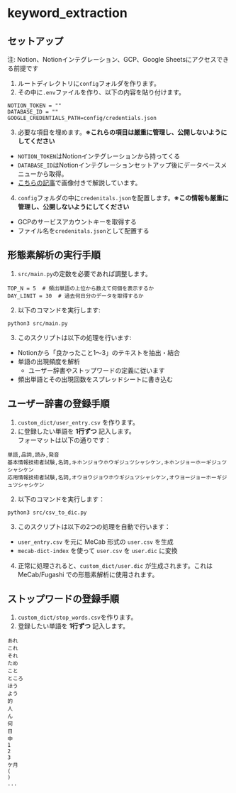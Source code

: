 # keyword_extraction

## セットアップ
注: Notion、Notionインテグレーション、GCP、Google Sheetsにアクセスできる前提です

1. ルートディレクトリに`config`フォルダを作ります。
2. その中に`.env`ファイルを作り、以下の内容を貼り付けます。
```
NOTION_TOKEN = ""
DATABASE_ID = ""
GOOGLE_CREDENTIALS_PATH=config/credentials.json
```

3. 必要な項目を埋めます。**※これらの項目は厳重に管理し、公開しないようにしてください**
- `NOTION_TOKEN`はNotionインテグレーションから持ってくる
- `DATABASE_ID`はNotionインテグレーションセットアップ後にデータベースメニューから取得。
- [こちらの記事](https://qiita.com/queita02/items/17de9aa12dbb47dcef96)で画像付きで解説しています。

4. `config`フォルダの中に`credenitals.json`を配置します。**※この情報も厳重に管理し、公開しないようにしてください**
- GCPのサービスアカウントキーを取得する
- ファイル名を`credenitals.json`として配置する


## 形態素解析の実行手順

1. `src/main.py`の定数を必要であれば調整します。
```
TOP_N = 5  # 頻出単語の上位から数えて何個を表示するか
DAY_LINIT = 30  # 過去何日分のデータを取得するか
```

2. 以下のコマンドを実行します:
```
python3 src/main.py
```

3. このスクリプトは以下の処理を行います:
- Notionから「良かったこと1〜3」のテキストを抽出・結合
- 単語の出現頻度を解析
   - ユーザー辞書やストップワードの定義に従います
- 頻出単語とその出現回数をスプレッドシートに書き込む


## ユーザー辞書の登録手順

1. `custom_dict/user_entry.csv` を作ります。
2. に登録したい単語を **1行ずつ** 記入します。  
   フォーマットは以下の通りです：
```
単語,品詞,読み,発音
基本情報技術者試験,名詞,キホンジョウホウギジュツシャシケン,キホンジョーホーギジュツシャシケン
応用情報技術者試験,名詞,オウヨウジョウホウギジュツシャシケン,オウヨージョーホーギジュツシャシケン
```

2. 以下のコマンドを実行します：
```
python3 src/csv_to_dic.py
```

3. このスクリプトは以下の2つの処理を自動で行います：
- `user_entry.csv` を元に MeCab 形式の `user.csv` を生成
- `mecab-dict-index` を使って `user.csv` を `user.dic` に変換

4. 正常に処理されると、`custom_dict/user.dic` が生成されます。これは MeCab/Fugashi での形態素解析に使用されます。


## ストップワードの登録手順
 
1. `custom_dict/stop_words.csv`を作ります。
2. 登録したい単語を **1行ずつ** 記入します。 
```
あれ
これ
それ
ため
こと
ところ
ほう
よう
的
人
ん
何
日
中 
1
2
3
ケ月
(
)
...
```
